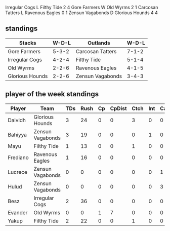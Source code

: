 Irregular Cogs L Filthy Tide 2 4
Gore Farmers W Old Wyrms 2 1
Carcosan Tatters L Ravenous Eagles 0 1
Zensun Vagabonds D Glorious Hounds 4 4

## standings

| Stacks | W-D-L | Outlands | W-D-L |
|-------|-----|--|--|
| Gore Farmers | 5-3-2 | Carcosan Tatters | 7-1-2 |
| Irregular Cogs | 4-2-4 | Filthy Tide | 5-1-4 |
| Old Wyrms | 2-2-6 | Ravenous Eagles | 4-1-5 |
| Glorious Hounds | 2-2-6 | Zensun Vagabonds | 3-4-3 |

## player of the week standings

| Player            | Team             | TDs  | Rush | Cp   | CpDist | Ctch | Int | Cas  | Blck | Sck | MVP | SPP  |
|-------------------|------------------|------|------|------|----------|---------|---|---|--------|-------|------|------|
| Daividh  | Glorious Hounds  |     3 |   24 |    0 |        0 |      3 |     0 |    0 |      4 |     0 |    1 |   14 |
| Bahiyya  | Zensun Vagabonds |     3 |   19 |    0 |        0 |      0 |     1 |    0 |      1 |     0 |    0 |   11 |
| Mayu     | Filthy Tide      |     1 |   13 |    0 |        0 |      1 |     0 |    0 |      1 |     0 |    1 |    8 |
| Frediano | Ravenous Eagles  |     1 |   16 |    0 |        0 |      0 |     0 |    0 |      7 |     0 |    1 |    8 |
| Lucrece  | Zensun Vagabonds |     0 |    0 |    0 |        0 |      0 |     0 |    1 |      3 |     1 |    1 |    7 |
| Hulud    | Zensun Vagabonds |     0 |    0 |    0 |        0 |      0 |     0 |    3 |     12 |     0 |    0 |    6 |
| Besz     | Irregular Cogs   |     2 |   36 |    0 |        0 |      0 |     0 |    0 |      3 |     0 |    0 |    6 |
| Evander   | Old Wyrms        |     0 |    0 |    1 |        7 |      0 |     0 |    0 |      0 |     0 |    1 |    6 |
| Yakup    | Filthy Tide      |     2 |   22 |    0 |        0 |      1 |     0 |    0 |      3 |     0 |    0 |    6 |
